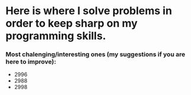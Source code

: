 # Here is where I solve problems in order to keep sharp on my programming skills.

### Most chalenging/interesting ones (my suggestions if you are here to improve):
- 2996
- 2988
- 2998 
